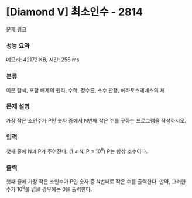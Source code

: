 # [Diamond V] 최소인수 - 2814 

[문제 링크](https://www.acmicpc.net/problem/2814) 

### 성능 요약

메모리: 42172 KB, 시간: 256 ms

### 분류

이분 탐색, 포함 배제의 원리, 수학, 정수론, 소수 판정, 에라토스테네스의 체

### 문제 설명

<p>가장 작은 소인수가 P인 숫자 중에서 N번째 작은 수를 구하는 프로그램을 작성하시오.</p>

### 입력 

 <p>첫째 줄에 N과 P가 주어진다. (1 ≤ N, P ≤ 10<sup>9</sup>) P는 항상 소수이다.</p>

### 출력 

 <p>첫째 줄에 가장 작은 소인수가 P인 숫자 중 N번째로 작은 수를 출력한다. 만약, 그러한 수가 10<sup>9</sup>를 넘을 경우에는 0을 출력한다.</p>


